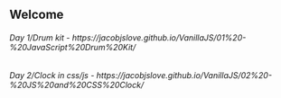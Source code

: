 ## Welcome

<h6> Day 1/Drum kit - https://jacobjslove.github.io/VanillaJS/01%20-%20JavaScript%20Drum%20Kit/ </h6>
<h6> Day 2/Clock in css/js - https://jacobjslove.github.io/VanillaJS/02%20-%20JS%20and%20CSS%20Clock/ </h6>
